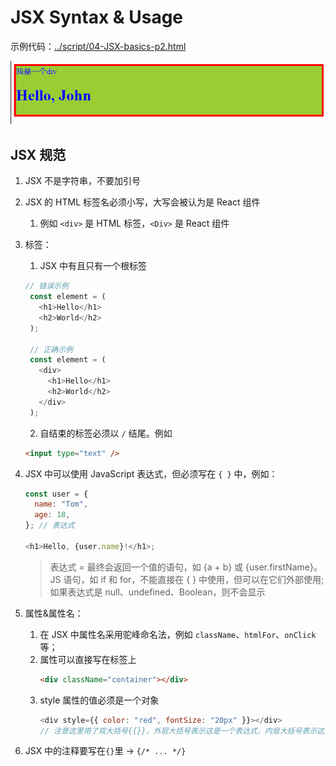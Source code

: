 # JSX Syntax & Usage

示例代码：[../script/04-JSX-basics-p2.html](../script/04-JSX-basics-p2.html)

![text](./image/04-JSX-example.png)

## JSX 规范

1. JSX 不是字符串，不要加引号
2. JSX 的 HTML 标签名必须小写，大写会被认为是 React 组件
   1. 例如 `<div>` 是 HTML 标签，`<Div>` 是 React 组件
3. 标签：

   1. JSX 中有且只有一个根标签

   ```js
   // 错误示例
    const element = (
      <h1>Hello</h1>
      <h2>World</h2>
    );

    // 正确示例
    const element = (
      <div>
        <h1>Hello</h1>
        <h2>World</h2>
      </div>
    );
   ```

   2. 自结束的标签必须以 `/` 结尾。例如

   ```html
   <input type="text" />
   ```

4. JSX 中可以使用 JavaScript 表达式，但必须写在 `{ }` 中，例如：

   ```js
   const user = {
     name: "Tom",
     age: 18,
   }; // 表达式

   <h1>Hello, {user.name}!</h1>;
   ```

   > 表达式 = 最终会返回一个值的语句，如 {a + b} 或 {user.firstName}。JS 语句，如 if 和 for，不能直接在 { } 中使用，但可以在它们外部使用; 如果表达式是 null、undefined、Boolean，则不会显示

5. 属性&属性名：
   1. 在 JSX 中属性名采用驼峰命名法，例如 `className`、`htmlFor`、`onClick` 等；
   2. 属性可以直接写在标签上
      ```html
      <div className="container"></div>
      ```
   3. style 属性的值必须是一个对象
      ```js
      <div style={{ color: "red", fontSize: "20px" }}></div>
      // 注意这里用了双大括号{{}}，外层大括号表示这是一个表达式，内层大括号表示这是一个对象
      ```
6. JSX 中的注释要写在`{}`里 -> `{/* ... */}`
